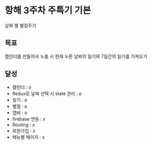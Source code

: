 # 항해 3주차 주특기 기본

날짜 별 별점주기

## 목표

캘린더를 만들어서 누를 시 현재 누른 날짜의 일기와 7일간의 일기를 가져오기

## 달성

- 캘린더 : o
- Redux로 날짜 선택 시 state 관리 : o
- 일기 : o
- 별점 : o
- 앱바 : o
- firebase 연동 : x
- Routing : x
- 회원가입 : x
- 메뉴별 페이지 : x
